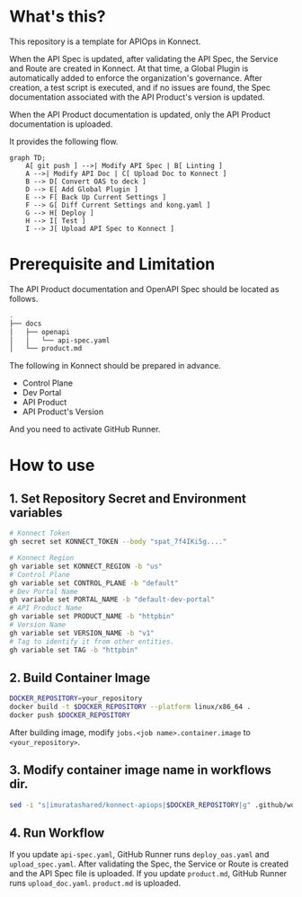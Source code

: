 # What's this?
This repository is a template for APIOps in Konnect.

When the API Spec is updated, after validating the API Spec, the Service and Route are created in Konnect.
At that time, a Global Plugin is automatically added to enforce the organization's governance.
After creation, a test script is executed, and if no issues are found, the Spec documentation associated with the API Product's version is updated.

When the API Product documentation is updated, only the API Product documentation is uploaded.

It provides the following flow.

```mermaid
graph TD;
    A[ git push ] -->| Modify API Spec | B[ Linting ]
    A -->| Modify API Doc | C[ Upload Doc to Konnect ]
    B --> D[ Convert OAS to deck ]
    D --> E[ Add Global Plugin ]
    E --> F[ Back Up Current Settings ]
    F --> G[ Diff Current Settings and kong.yaml ]
    G --> H[ Deploy ]
    H --> I[ Test ]
    I --> J[ Upload API Spec to Konnect ]
```



# Prerequisite and Limitation
The API Product documentation and OpenAPI Spec should be located as follows.
```sh
.
├── docs
│   ├── openapi
│   │   └── api-spec.yaml
│   └── product.md
```

The following in Konnect should be prepared in advance.
- Control Plane
- Dev Portal
- API Product
- API Product's Version

And you need to activate GitHub Runner.

# How to use
## 1. Set Repository Secret and Environment variables
```sh
# Konnect Token
gh secret set KONNECT_TOKEN --body "spat_7f4IKi5g...."
```

```sh
# Konnect Region
gh variable set KONNECT_REGION -b "us"
# Control Plane
gh variable set CONTROL_PLANE -b "default"
# Dev Portal Name
gh variable set PORTAL_NAME -b "default-dev-portal"
# API Product Name
gh variable set PRODUCT_NAME -b "httpbin"
# Version Name
gh variable set VERSION_NAME -b "v1"
# Tag to identify it from other entities.
gh variable set TAG -b "httpbin"
```

## 2. Build Container Image

```sh
DOCKER_REPOSITORY=your_repository
docker build -t $DOCKER_REPOSITORY --platform linux/x86_64 .
docker push $DOCKER_REPOSITORY
```
After building image, modify `jobs.<job name>.container.image` to `<your_repository>`.

## 3. Modify container image name in workflows dir.

```sh
sed -i "s|imuratashared/konnect-apiops|$DOCKER_REPOSITORY|g" .github/workflows/*
```

## 4. Run Workflow
If you update `api-spec.yaml`, GitHub Runner runs `deploy_oas.yaml` and `upload_spec.yaml`.
After validating the Spec, the Service or Route is created and the API Spec file is uploaded.
If you update `product.md`, GitHub Runner runs `upload_doc.yaml`.
`product.md` is uploaded.
